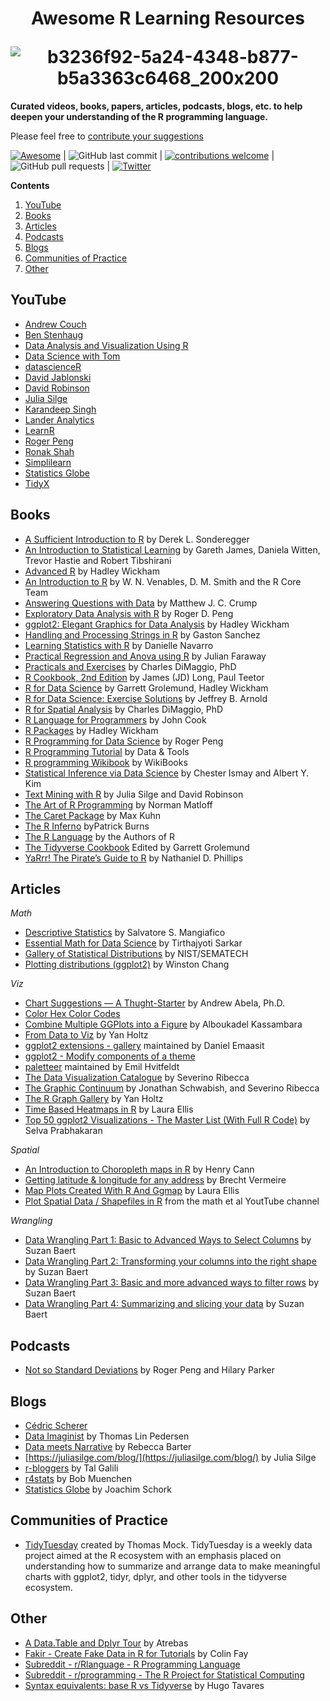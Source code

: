 # <div align="center"> <p>Awesome R Learning Resources</p>![b3236f92-5a24-4348-b877-b5a3363c6468_200x200](https://user-images.githubusercontent.com/64165327/89210000-53b99e00-d58d-11ea-862e-25239e1fdd56.png)
**Curated videos, books, papers, articles, podcasts, blogs, etc. to help deepen your understanding of the R programming language.**
  

Please feel free to [contribute your suggestions](https://github.com/iamericfletcher/R-Learning-Resources/blob/master/CONTRIBUTING.md)

[![Awesome](https://awesome.re/badge.svg)](https://awesome.re) | ![GitHub last commit](https://img.shields.io/github/last-commit/iamericfletcher/R-Learning-Resources) | [![contributions welcome](https://img.shields.io/badge/contributions-welcome-brightgreen.svg?style=flat)](./CONTRIBUTING.md) | ![GitHub pull requests](https://img.shields.io/github/issues-pr/iamericfletcher/R-Learning-Resources) | [![Twitter](https://img.shields.io/twitter/url?style=social&url=https%3A%2F%2Ftwitter.com%2Fiamericfletcher)](https://twitter.com/intent/tweet?text=Wow:&url=https%3A%2F%2Fgithub.com%2Fiamericfletcher%2FR-Learning-Resources)

**Contents**

1. [YouTube](#youtube)
2. [Books](#books)
3. [Articles](#articles)
4. [Podcasts](#podcasts)
5. [Blogs](#blogs)
6. [Communities of Practice](#communities-of-practice)
7. [Other](#other)

## YouTube

- [Andrew Couch](https://www.youtube.com/channel/UCnwYO3Sz_emBTC1sTZ6TlsQ)
- [Ben Stenhaug](https://www.youtube.com/user/benastenhaug/videos)
- [Data Analysis and Visualization Using R](https://www.youtube.com/channel/UClLf9MZuUy89IwGtRHC0RzQ)
- [Data Science with Tom](https://www.youtube.com/channel/UCb5aI-GwJm3ZxlwtCsLu78Q)
- [datascienceR](https://www.youtube.com/channel/UCb5aI-GwJm3ZxlwtCsLu78Q)
- [David Jablonski](https://www.youtube.com/channel/UCzE7zgPikKvVUJPBKrndHMA)
- [David Robinson](https://www.youtube.com/channel/UCeiiqmVK07qhY-wvg3IZiZQ)
- [Julia Silge](https://www.youtube.com/channel/UCTTBgWyJl2HrrhQOOc710kA)
- [Karandeep Singh](https://www.youtube.com/channel/UC7eRNr1Pprls2aU5WWPz15Q)
- [Lander Analytics](https://www.youtube.com/channel/UC2-hKemnrmVCH_29duyJ26A)
- [LearnR](https://www.youtube.com/c/TheLearnR/videos)
- [Roger Peng](https://www.youtube.com/channel/UCZA0RbbSK1IXeeJysKYRWuQ)
- [Ronak Shah](https://www.youtube.com/channel/UCv3be7W260HXd2BoK9KihMQ)
- [Simplilearn](https://www.youtube.com/playlist?list=PLEiEAq2VkUUKAw0aAJ1W4jpZ1q9LpX4yG)
- [Statistics Globe](https://www.youtube.com/channel/UCyHEww8_SCdxZvEnkCfi55w)
- [TidyX](https://www.youtube.com/channel/UCP8l94xtoemCH_GxByvTuFQ)

## Books

- [A Sufficient Introduction to R](https://dereksonderegger.github.io/570L/) by Derek L. Sonderegger
- [An Introduction to Statistical Learning](http://faculty.marshall.usc.edu/gareth-james/ISL/ISLR%20Seventh%20Printing.pdf) by Gareth James, Daniela Witten, Trevor Hastie and Robert Tibshirani
- [Advanced R](https://adv-r.hadley.nz/introduction.html) by Hadley Wickham
- [An Introduction to R](https://cran.r-project.org/doc/manuals/r-release/R-intro.pdf) by W. N. Venables, D. M. Smith and the R Core Team
- [Answering Questions with Data](https://crumplab.github.io/statistics/) by Matthew J. C. Crump
- [Exploratory Data Analysis with R](https://bookdown.org/rdpeng/exdata/) by Roger D. Peng
- [ggplot2: Elegant Graphics for Data Analysis](https://ggplot2-book.org/index.html) by Hadley Wickham
- [Handling and Processing Strings in R](https://www.gastonsanchez.com/Handling_and_Processing_Strings_in_R.pdf) by Gaston Sanchez
- [Learning Statistics with R](https://learningstatisticswithr.com/) by Danielle Navarro
- [Practical Regression and Anova using R](https://cran.r-project.org/doc/contrib/Faraway-PRA.pdf) by Julian Faraway
- [Practicals and Exercises](http://www.columbia.edu/~cjd11/charles_dimaggio/DIRE/resources/R/practicalsBookNoAns.pdf) by Charles DiMaggio, PhD
- [R Cookbook, 2nd Edition](https://rc2e.com/index.html) by James (JD) Long, Paul Teetor
- [R for Data Science](https://r4ds.had.co.nz/) by Garrett Grolemund, Hadley Wickham
- [R for Data Science: Exercise Solutions](https://jrnold.github.io/r4ds-exercise-solutions/) by Jeffrey B. Arnold
- [R for Spatial Analysis](http://www.columbia.edu/~cjd11/charles_dimaggio/DIRE/resources/spatialEpiBook.pdf) by Charles DiMaggio, PhD
- [R Language for Programmers](https://www.johndcook.com/blog/r_language_for_programmers) by John Cook
- [R Packages](http://r-pkgs.had.co.nz/) by Hadley Wickham
- [R Programming for Data Science](https://leanpub.com/rprogramming) by Roger Peng
- [R Programming Tutorial](http://datantools.com/r-programming/getting-started-with-r-language/) by Data & Tools
- [R programming Wikibook](https://en.wikibooks.org/wiki/R_Programming) by WikiBooks
- [Statistical Inference via Data Science](https://moderndive.com/) by Chester Ismay and Albert Y. Kim
- [Text Mining with R](https://www.tidytextmining.com/) by Julia Silge and David Robinson
- [The Art of R Programming](http://diytranscriptomics.com/Reading/files/The%20Art%20of%20R%20Programming.pdf) by Norman Matloff
- [The Caret Package](http://topepo.github.io/caret/index.html) by Max Kuhn
- [The R Inferno](http://www.burns-stat.com/pages/Tutor/R_inferno.pdf) byPatrick Burns
- [The R Language](https://stat.ethz.ch/R-manual/R-patched/doc/html/) by the Authors of R
- [The Tidyverse Cookbook](https://rstudio-education.github.io/tidyverse-cookbook/index.html) Edited by Garrett Grolemund
- [YaRrr! The Pirate’s Guide to R](https://bookdown.org/ndphillips/YaRrr/) by Nathaniel D. Phillips


## Articles

*Math*

- [Descriptive Statistics](https://rcompanion.org/handbook/C_02.html) by Salvatore S. Mangiafico
- [Essential Math for Data Science](https://medium.com/s/story/essential-math-for-data-science-why-and-how-e88271367fbd) by Tirthajyoti Sarkar
- [Gallery of Statistical Distributions](https://www.itl.nist.gov/div898/handbook/eda/section3/eda366.htm) by NIST/SEMATECH
- [Plotting distributions (ggplot2)](http://www.cookbook-r.com/Graphs/Plotting_distributions_(ggplot2)/) by Winston Chang

*Viz*

- [Chart Suggestions — A Thught-Starter](https://extremepresentation.typepad.com/files/choosing-a-good-chart-09.pdf) by Andrew Abela, Ph.D.
- [Color Hex Color Codes](https://www.color-hex.com/) 
- [Combine Multiple GGPlots into a Figure](https://www.datanovia.com/en/lessons/combine-multiple-ggplots-into-a-figure/) by Alboukadel Kassambara
- [From Data to Viz](https://www.data-to-viz.com/) by Yan Holtz
- [ggplot2 extensions - gallery](https://exts.ggplot2.tidyverse.org/gallery/) maintained by Daniel Emaasit
- [ggplot2 - Modify components of a theme](https://ggplot2.tidyverse.org/reference/theme.html)
- [paletteer](https://emilhvitfeldt.github.io/paletteer/) maintained by Emil Hvitfeldt
- [The Data Visualization Catalogue](https://datavizcatalogue.com/index.html) by Severino Ribecca
- [The Graphic Continuum](https://www.informationisbeautifulawards.com/showcase/611-the-graphic-continuum) by Jonathan Schwabish, and Severino Ribecca
- [The R Graph Gallery](https://www.r-graph-gallery.com/) by Yan Holtz
- [Time Based Heatmaps in R](https://www.littlemissdata.com/blog/heatmaps) by Laura Ellis
- [Top 50 ggplot2 Visualizations - The Master List (With Full R Code)](http://r-statistics.co/Top50-Ggplot2-Visualizations-MasterList-R-Code.html) by Selva Prabhakaran

*Spatial*

- [An Introduction to Choropleth maps in R](https://rstudio-pubs-static.s3.amazonaws.com/324400_69a673183ba449e9af4011b1eeb456b9.html) by Henry Cann
- [Getting latitude & longitude for any address](https://discourse.looker.com/t/get-latitude-longitude-for-any-location-through-google-sheets-and-plot-these-in-looker/5402) by Brecht Vermeire
- [Map Plots Created With R And Ggmap](https://www.littlemissdata.com/blog/maps) by Laura Ellis
- [Plot Spatial Data / Shapefiles in R](https://www.youtube.com/watch?v=uZtto0cYjZM) from the math et al YoutTube channel

*Wrangling*

- [Data Wrangling Part 1: Basic to Advanced Ways to Select Columns](https://suzan.rbind.io/2018/01/dplyr-tutorial-1/) by Suzan Baert
- [Data Wrangling Part 2: Transforming your columns into the right shape](https://suzan.rbind.io/2018/02/dplyr-tutorial-2/) by Suzan Baert
- [Data Wrangling Part 3: Basic and more advanced ways to filter rows](https://suzan.rbind.io/2018/02/dplyr-tutorial-3/) by Suzan Baert
- [Data Wrangling Part 4: Summarizing and slicing your data](https://suzan.rbind.io/2018/04/dplyr-tutorial-4/) by Suzan Baert

## Podcasts
- [Not so Standard Deviations](http://nssdeviations.com/) by Roger Peng and Hilary Parker

## Blogs
- [Cédric Scherer](https://cedricscherer.netlify.app/)
- [Data Imaginist](https://www.data-imaginist.com/) by Thomas Lin Pedersen
- [Data meets Narrative](http://www.rebeccabarter.com/blog/) by Rebecca Barter
- [https://juliasilge.com/blog/](https://juliasilge.com/blog/) by Julia Silge
- [r-bloggers](https://www.r-bloggers.com/) by Tal Galili
- [r4stats](http://r4stats.com/blog/) by Bob Muenchen 
- [Statistics Globe](https://statisticsglobe.com/) by Joachim Schork

## Communities of Practice
- [TidyTuesday](https://github.com/rfordatascience/tidytuesday) created by Thomas Mock. TidyTuesday is a weekly data project aimed at the R ecosystem with an emphasis placed on understanding how to summarize and arrange data to make meaningful charts with ggplot2, tidyr, dplyr, and other tools in the tidyverse ecosystem. 

## Other
- [A Data.Table and Dplyr Tour](https://atrebas.github.io/post/2019-03-03-datatable-dplyr/#reshape-data) by Atrebas
- [Fakir - Create Fake Data in R for Tutorials](https://thinkr-open.github.io/fakir/) by Colin Fay
- [Subreddit - r/Rlanguage - R Programming Language](https://www.reddit.com/r/Rlanguage/new/)
- [Subreddit - r/programming - The R Project for Statistical Computing](https://www.reddit.com/r/rprogramming/)
- [Syntax equivalents: base R vs Tidyverse](https://tavareshugo.github.io/data_carpentry_extras/base-r_tidyverse_equivalents/base-r_tidyverse_equivalents.html) by Hugo Tavares
